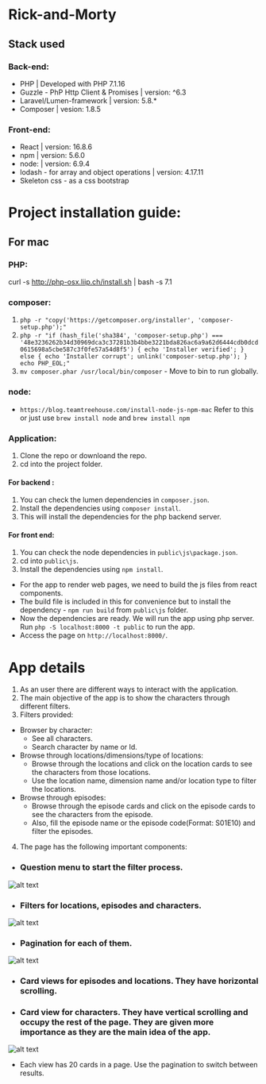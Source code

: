 # Rick-and-Morty

## Stack used
### Back-end:
- PHP | Developed with PHP 7.1.16
- Guzzle - PhP Http Client & Promises  | version: ^6.3
- Laravel/Lumen-framework | version: 5.8.*
- Composer | vesion: 1.8.5

### Front-end:
- React | version: 16.8.6
- npm | version: 5.6.0
- node: | version: 6.9.4
- lodash - for array and object operations | version: 4.17.11
- Skeleton css - as a css bootstrap


# Project installation guide:
## For mac
### PHP:
curl -s http://php-osx.liip.ch/install.sh | bash -s 7.1
### composer:
1. `php -r "copy('https://getcomposer.org/installer', 'composer-setup.php');"`
2. `php -r "if (hash_file('sha384', 'composer-setup.php') === '48e3236262b34d30969dca3c37281b3b4bbe3221bda826ac6a9a62d6444cdb0dcd0615698a5cbe587c3f0fe57a54d8f5') { echo 'Installer verified'; } else { echo 'Installer corrupt'; unlink('composer-setup.php'); } echo PHP_EOL;"`
3. `mv composer.phar /usr/local/bin/composer` - Move to bin to run globally.
### node:
- `https://blog.teamtreehouse.com/install-node-js-npm-mac` Refer to this or just use `brew install node` and `brew install npm`
### Application:
1. Clone the repo or downloand the repo.
2. cd into the project folder.
#### For backend :
1. You can check the lumen dependencies in `composer.json`.
2. Install the dependencies using `composer install`.
3. This will install the dependencies for the php backend server.
#### For front end:
1. You can check the node dependencies in `public\js\package.json`.
2. cd into `public\js`.
3. Install the dependencies using `npm install`.

- For the app to render web pages, we need to build the js files from react components. 
- The build file is included in this for convenience but to install the dependency - `npm run build` from `public\js` folder.
- Now the dependencies are ready. We will run the app using php server. Run `php -S localhost:8000 -t public` to run the app. 
- Access the page on `http://localhost:8000/`.



# App details
1. As an user there are different ways to interact with the application.
2. The main objective of the app is to show the characters through different filters.
3. Filters provided:
- Browser by character:
  - See all characters.
  - Search character by name or Id.
- Browse through locations/dimensions/type of locations:
  - Browse through the locations and click on the location cards to see the characters from those locations.
  - Use the location name, dimension name and/or location type to filter the locations.
- Browse through episodes:
  - Browse through the episode cards and click on the episode cards to see the characters from the episode.
  - Also, fill the episode name or the episode code(Format: S01E10) and filter the episodes.
  
 4. The page has the following important components:
 - ### Question menu to start the filter process.
![alt text](https://user-images.githubusercontent.com/14356682/58775260-415b6300-858a-11e9-9742-1c6d54ec8628.png)
 
 - ### Filters for locations, episodes and characters.
 ![alt text](https://user-images.githubusercontent.com/14356682/58775349-a2833680-858a-11e9-93cd-6164549cf342.png)
 - ### Pagination for each of them.
![alt text](https://user-images.githubusercontent.com/14356682/58775260-415b6300-858a-11e9-9742-1c6d54ec8628.png)
 - ### Card views for episodes and locations. They have horizontal scrolling.

 - ### Card view for characters. They have vertical scrolling and occupy the rest of the page. They are given more importance as they are the main idea of the app.
![alt text](https://user-images.githubusercontent.com/14356682/58775270-48827100-858a-11e9-921c-6065195370c9.png)

 - Each view has 20 cards in a page. Use the pagination to switch between results.
    
